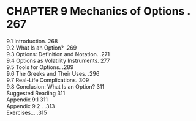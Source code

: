 # CHAPTER 9 Mechanics of Options . 267  

9.1 Introduction. 268   
9.2 What Is an Option? .269   
9.3 Options: Definition and Notation. .271   
9.4 Options as Volatility Instruments. 277   
9.5 Tools for Options. .289   
9.6 The Greeks and Their Uses. .296   
9.7 Real-Life Complications. 309   
9.8 Conclusion: What Is an Option? 311   
Suggested Reading 311   
Appendix 9.1 311   
Appendix 9.2 . .313   
Exercises... .315  

